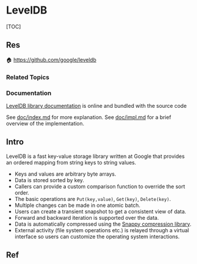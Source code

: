 # LevelDB

[TOC]



## Res
🏠 https://github.com/google/leveldb


### Related Topics


### Documentation
[LevelDB library documentation](https://github.com/google/leveldb/blob/main/doc/index.md) is online and bundled with the source code

See [doc/index.md](https://github.com/google/leveldb/blob/main/doc/index.md) for more explanation. See [doc/impl.md](https://github.com/google/leveldb/blob/main/doc/impl.md) for a brief overview of the implementation.



## Intro
LevelDB is a fast key-value storage library written at Google that provides an ordered mapping from string keys to string values.
- Keys and values are arbitrary byte arrays.
- Data is stored sorted by key.
- Callers can provide a custom comparison function to override the sort order.
- The basic operations are `Put(key,value)`, `Get(key)`, `Delete(key)`.
- Multiple changes can be made in one atomic batch.
- Users can create a transient snapshot to get a consistent view of data.
- Forward and backward iteration is supported over the data.
- Data is automatically compressed using the [Snappy compression library](https://google.github.io/snappy/).
- External activity (file system operations etc.) is relayed through a virtual interface so users can customize the operating system interactions.



## Ref
[🎬【C++】Google LevelDB源码阅读方法]: https://www.bilibili.com/video/BV1Nb421H7Vo/?share_source=copy_web&vd_source=7740584ebdab35221363fc24d1582d9d
